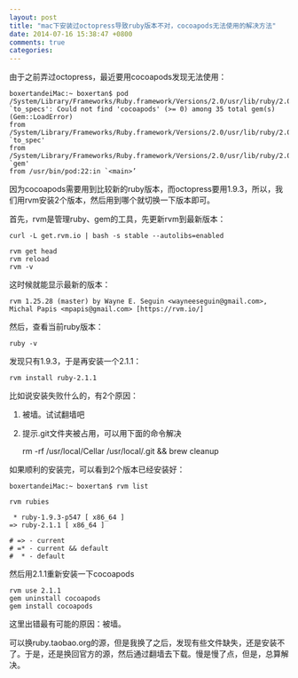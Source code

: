 ```yaml
---
layout: post
title: "mac下安装过octopress导致ruby版本不对，cocoapods无法使用的解决方法"
date: 2014-07-16 15:38:47 +0800
comments: true
categories: 
---
```



由于之前弄过octopress，最近要用cocoapods发现无法使用：



	boxertandeiMac:~ boxertan$ pod
	/System/Library/Frameworks/Ruby.framework/Versions/2.0/usr/lib/ruby/2.0.0/rubygems/dependency.rb:296:in `to_specs': Could not find 'cocoapods' (>= 0) among 35 total gem(s) (Gem::LoadError)
	from /System/Library/Frameworks/Ruby.framework/Versions/2.0/usr/lib/ruby/2.0.0/rubygems/dependency.rb:307:in `to_spec'
	from /System/Library/Frameworks/Ruby.framework/Versions/2.0/usr/lib/ruby/2.0.0/rubygems/core_ext/kernel_gem.rb:47:in `gem'
	from /usr/bin/pod:22:in `<main>’





因为cocoapods需要用到比较新的ruby版本，而octopress要用1.9.3，所以，我们用rvm安装2个版本，然后用到哪个就切换一下版本即可。

<!-- more -->

首先，rvm是管理ruby、gem的工具，先更新rvm到最新版本：


	curl -L get.rvm.io | bash -s stable --autolibs=enabled
	
	rvm get head
	rvm reload
	rvm -v


这时候就能显示最新的版本：


	rvm 1.25.28 (master) by Wayne E. Seguin <wayneeseguin@gmail.com>, Michal Papis <mpapis@gmail.com> [https://rvm.io/]



然后，查看当前ruby版本：


	ruby -v


发现只有1.9.3，于是再安装一个2.1.1：


	rvm install ruby-2.1.1


比如说安装失败什么的，有2个原因：


1. 被墙。试试翻墙吧
2. 提示.git文件夹被占用，可以用下面的命令解决

	rm -rf /usr/local/Cellar /usr/local/.git && brew cleanup


如果顺利的安装完，可以看到2个版本已经安装好：


	boxertandeiMac:~ boxertan$ rvm list
	
	rvm rubies
	
	 * ruby-1.9.3-p547 [ x86_64 ]
	=> ruby-2.1.1 [ x86_64 ]
	
	# => - current
	# =* - current && default
	#  * - default


然后用2.1.1重新安装一下cocoapods


	rvm use 2.1.1
	gem uninstall cocoapods
	gem install cocoapods

这里出错最有可能的原因：被墙。


可以换ruby.taobao.org的源，但是我换了之后，发现有些文件缺失，还是安装不了。于是，还是换回官方的源，然后通过翻墙去下载。慢是慢了点，但是，总算解决。
